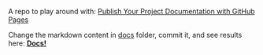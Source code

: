A repo to play around with: [Publish Your Project Documentation with GitHub Pages](https://github.com/blog/2233-publish-your-project-documentation-with-github-pages)

Change the markdown content in [docs](docs/) folder, commit it, and see results here: **[Docs!](https://anishkny.github.io/github-docs-test-drive/)**

